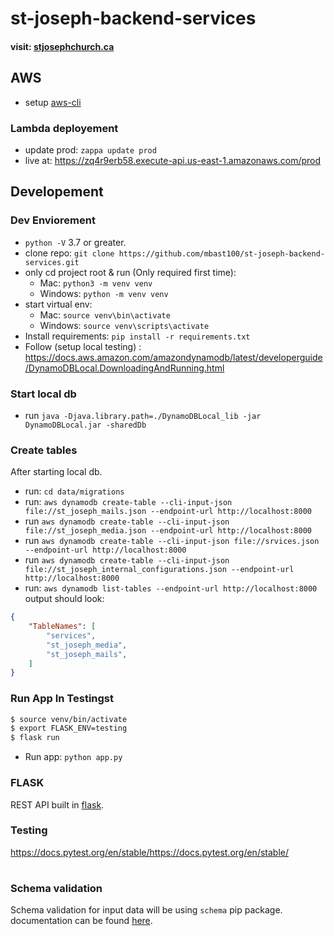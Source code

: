 # st-joseph-backend-services
#### visit: [stjosephchurch.ca](https://www.stjosephchurch.ca)

## AWS

- setup [aws-cli](https://docs.aws.amazon.com/cli/latest/userguide/install-macos.html)
### Lambda deployement
- update prod: `zappa update prod`
- live at: https://zq4r9erb58.execute-api.us-east-1.amazonaws.com/prod

## Developement

### Dev Enviorement
- `python -V` 3.7 or greater.
- clone repo: `git clone https://github.com/mbast100/st-joseph-backend-services.git`
- only cd project root & run (Only required first time):
    - Mac: `python3 -m venv venv`
    - Windows: `python -m venv venv`
- start virtual env:
    - Mac: `source venv\bin\activate`
    - Windows: `source venv\scripts\activate`
- Install requirements: `pip install -r requirements.txt`
- Follow (setup local testing) :
https://docs.aws.amazon.com/amazondynamodb/latest/developerguide/DynamoDBLocal.DownloadingAndRunning.html

### Start local db
- run `java -Djava.library.path=./DynamoDBLocal_lib -jar DynamoDBLocal.jar -sharedDb`

### Create tables
After starting local db.
- run: `cd data/migrations`
- run: `aws dynamodb create-table --cli-input-json file://st_joseph_mails.json --endpoint-url http://localhost:8000`
- run `aws dynamodb create-table --cli-input-json file://st_joseph_media.json --endpoint-url http://localhost:8000`
- run `aws dynamodb create-table --cli-input-json file://srvices.json --endpoint-url http://localhost:8000`
- run `aws dynamodb create-table --cli-input-json file://st_joseph_internal_configurations.json --endpoint-url http://localhost:8000`
- run: `aws dynamodb list-tables --endpoint-url http://localhost:8000`
output should look:
```json
{
    "TableNames": [
        "services",
        "st_joseph_media",
        "st_joseph_mails",
    ]
}
```

### Run App In Testingst

```bash
$ source venv/bin/activate
$ export FLASK_ENV=testing
$ flask run
```
- Run app: `python app.py`

### FLASK

REST API built in [flask](https://flask.palletsprojects.com/en/1.1.x/).

### Testing
https://docs.pytest.org/en/stable/https://docs.pytest.org/en/stable/
#
### Schema validation
Schema validation for input data will be using `schema` pip package.
documentation can be found [here](https://github.com/keleshev/schema).

